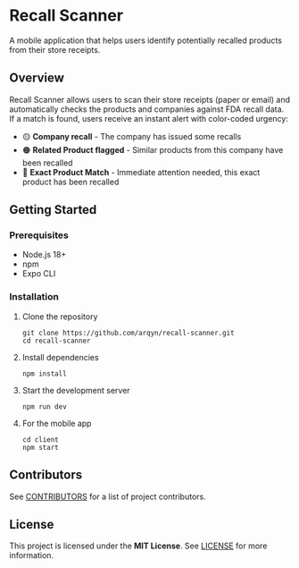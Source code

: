 # Recall Scanner

A mobile application that helps users identify potentially recalled products from their store receipts.

## Overview

Recall Scanner allows users to scan their store receipts (paper or email) and automatically checks the products and companies against FDA recall data. If a match is found, users receive an instant alert with color-coded urgency:

- 🟡 **Company recall** - The company has issued some recalls
- 🟠 **Related Product flagged** - Similar products from this company have been recalled
- 🔴 **Exact Product Match** - Immediate attention needed, this exact product has been recalled

## Getting Started

### Prerequisites

- Node.js 18+
- npm
- Expo CLI

### Installation

1. Clone the repository

   ```
   git clone https://github.com/arqyn/recall-scanner.git
   cd recall-scanner
   ```

2. Install dependencies

   ```
   npm install
   ```

3. Start the development server

   ```
   npm run dev
   ```

4. For the mobile app
   ```
   cd client
   npm start
   ```

## Contributors

See [CONTRIBUTORS](./CONTRIBUTORS.md) for a list of project contributors.

## License

This project is licensed under the **MIT License**. See [LICENSE](./LICENSE) for more information.
